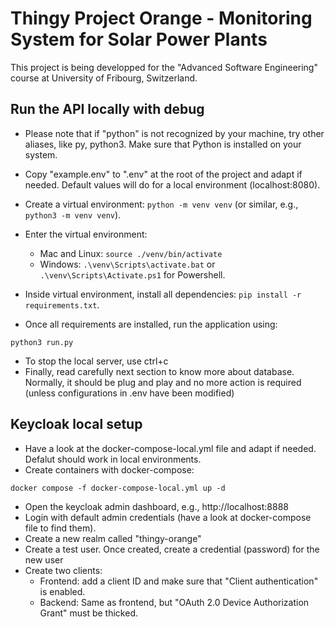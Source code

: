 # Thingy Project Orange - Monitoring System for Solar Power Plants
This project is being developped for the "Advanced Software Engineering" course at University of Fribourg, Switzerland. 
## Run the API locally with debug
- Please note that if "python" is not recognized by your machine, try other aliases, like py, python3. Make sure that Python is installed on your system.

- Copy "example.env" to ".env" at the root of the project and adapt if needed. Default values will do for a local environment (localhost:8080).
- Create a virtual environment: ```python -m venv venv``` (or similar, e.g., ```python3 -m venv venv```). 
- Enter the virtual environment: 
  - Mac and Linux: ```source ./venv/bin/activate```
  - Windows: ```.\venv\Scripts\activate.bat``` or ```.\venv\Scripts\Activate.ps1``` for Powershell.
- Inside virtual environment, install all dependencies: ```pip install -r requirements.txt```.
- Once all requirements are installed, run the application using: 
```
python3 run.py
```
- To stop the local server, use ctrl+c
- Finally, read carefully next section to know more about database. Normally, it should be plug and play and no more action is required (unless configurations in .env have been modified)

## Keycloak local setup
- Have a look at the docker-compose-local.yml file and adapt if needed. Defalut should work in local environments.
- Create containers with docker-compose:
```
docker compose -f docker-compose-local.yml up -d
```
- Open the keycloak admin dashboard, e.g., http://localhost:8888
- Login with default admin credentials (have a look at docker-compose file to find them).
- Create a new realm called "thingy-orange"
- Create a test user. Once created, create a credential (password) for the new user
- Create two clients:
  - Frontend: add a client ID and make sure that "Client authentication" is enabled.
  - Backend: Same as frontend, but "OAuth 2.0 Device Authorization Grant" must be thicked.
